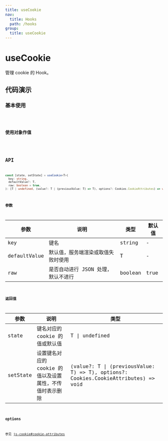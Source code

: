 ```yaml
---
title: useCookie
nav:
  title: Hooks
  path: /hooks
group:
  title: useCookie
---
```


# useCookie

管理 cookie 的 Hook。

## 代码演示

### 基本使用

<code src="./demo/demo1.tsx" />

### 使用对象作值

<code src="./demo/demo2.tsx" />

## API

```ts
const [state, setState] = useCookie<T>(
  key: string,
  defaultValue?: T,
  raw: boolean = true,
): [T | undefined, (value?: T | (previousValue: T) => T), options?: Cookies.CookieAttributes) => void];
```

### 参数

| 参数         | 说明                               | 类型    | 默认值 |
| ------------ | ---------------------------------- | ------- | ------ |
| key          | 键名                               | string  | -      |
| defaultValue | 默认值，服务端渲染或取值失败时使用 | T       | -      |
| raw          | 是否自动进行 JSON 处理，默认不进行 | boolean | true   |

### 返回值

| 参数     | 说明                                                     | 类型                                                                                |
| -------- | -------------------------------------------------------- | ----------------------------------------------------------------------------------- |
| state    | 键名对应的 cookie 的值或默认值                           | T \| undefined                                                                      |
| setState | 设置键名对应的 cookie 的值以及设置属性，不传值时表示删除 | (value?: T \| (previousValue: T) => T), options?: Cookies.CookieAttributes) => void |

### options

参见 [js-cookie#cookie-attributes](https://www.npmjs.com/package/js-cookie#cookie-attributes)
